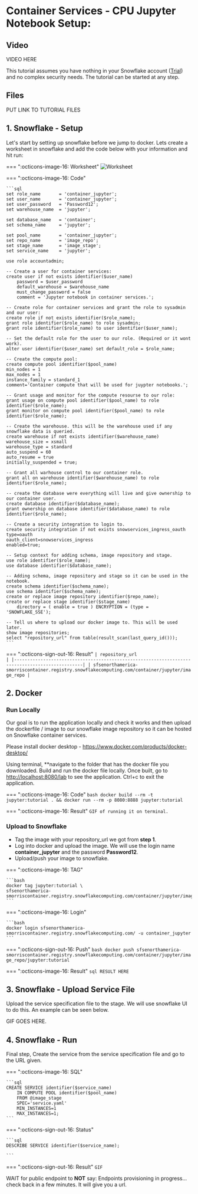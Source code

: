# Container Services - CPU Jupyter Notebook Setup:

## Video

VIDEO HERE

This tutorial assumes you have nothing in your Snowflake account ([Trial](https://signup.snowflake.com/)) and no complex security needs. The tutorial can be started at any step.

## Files
PUT LINK TO TUTORIAL FILES

## 1. Snowflake - Setup

Let's start by setting up snowflake before we jump to docker. Lets create a worksheet in snowflake and add the code below with your information and hit run:

=== ":octicons-image-16: Worksheet"
    ![Worksheet](../aws/images/0_worksheet.gif)

=== ":octicons-image-16: Code"

    ```sql
    set role_name       = 'container_jupyter';
    set user_name       = 'container_jupyter';
    set user_password   = 'Password12';
    set warehouse_name  = 'jupyter';

    set database_name   = 'container';
    set schema_name     = 'jupyter';

    set pool_name       = 'container_jupyter';
    set repo_name       = 'image_repo';
    set stage_name      = 'image_stage';
    set service_name    = 'jupyter';

    use role accountadmin; 

    -- Create a user for container services:
    create user if not exists identifier($user_name)
        password = $user_password
        default_warehouse = $warehouse_name
        must_change_password = false
        comment = 'Jupyter notebook in container services.';

    -- Create role for container services and grant the role to sysadmin and our user:
    create role if not exists identifier($role_name);
    grant role identifier($role_name) to role sysadmin;
    grant role identifier($role_name) to user identifier($user_name);

    -- Set the default role for the user to our role. (Required or it wont work).
    alter user identifier($user_name) set default_role = $role_name;

    -- Create the compute pool:
    create compute pool identifier($pool_name)
    min_nodes = 1
    max_nodes = 1
    instance_family = standard_1
    comment='Container compute that will be used for juypter notebooks.';

    -- Grant usage and monitor for the compute resourse to our role:
    grant usage on compute pool identifier($pool_name) to role identifier($role_name);
    grant monitor on compute pool identifier($pool_name) to role identifier($role_name);

    -- Create the warehouse. this will be the warehouse used if any snowflake data is queried.
    create warehouse if not exists identifier($warehouse_name)
    warehouse_size = xsmall
    warehouse_type = standard
    auto_suspend = 60
    auto_resume = true
    initially_suspended = true;

    -- Grant all warhouse control to our container role.
    grant all on warehouse identifier($warehouse_name) to role identifier($role_name);

    -- create the database were everything will live and give ownership to our container user.
    create database identifier($database_name);
    grant ownership on database identifier($database_name) to role identifier($role_name);

    -- Create a security integration to login to.
    create security integration if not exists snowservices_ingress_oauth
    type=oauth
    oauth_client=snowservices_ingress
    enabled=true;

    -- Setup context for adding schema, image repository and stage.
    use role identifier($role_name);
    use database identifier($database_name);

    -- Adding schema, image repository and stage so it can be used in the notebook.
    create schema identifier($schema_name);  
    use schema identifier($schema_name);
    create or replace image repository identifier($repo_name);
    create or replace stage identifier($stage_name) 
        directory = ( enable = true ) ENCRYPTION = (type = 'SNOWFLAKE_SSE');

    -- Tell us where to upload our docker image to. This will be used later.
    show image repositories;
    select "repository_url" from table(result_scan(last_query_id()));
    ```

=== ":octicons-sign-out-16: Result"
    ```
    | repository_url                                                                                 |
    |------------------------------------------------------------------------------------------------|
    | sfsenorthamerica-smorriscontainer.registry.snowflakecomputing.com/container/jupyter/image_repo |
    ```

## 2. Docker

### Run Locally 
Our goal is to run the application locally and check it works and then upload the dockerfile / image to our snowflake image repository so it can be hosted on Snowflake container services.

Please install docker desktop - https://www.docker.com/products/docker-desktop/

Using terminal, **navigate to the folder that has the docker file you downloaded. Build and run the docker file locally. Once built, go to [http://localhost:8080/lab](http://localhost:8080/lab) to see the application. Ctrl+c to exit the application.


=== ":octicons-image-16: Code"
    ```bash
    docker build --rm -t jupyter:tutorial . &&
    docker run --rm -p 8080:8888 jupyter:tutorial
    ```

=== ":octicons-image-16: Result"
    ```
    GIF of running it on terminal.
    ```

### Upload to Snowflake

- Tag the image with your repository_url we got from **step 1**.
- Log into docker and upload the image. We will use the login name **container_jupyter** and the password **Password12**.
- Upload/push your image to snowflake.

=== ":octicons-image-16: TAG"

    ```bash
    docker tag jupyter:tutorial \
    sfsenorthamerica-smorriscontainer.registry.snowflakecomputing.com/container/jupyter/image_repo/jupyter:tutorial
    ```

=== ":octicons-image-16: Login"

    ```bash
    docker login sfsenorthamerica-smorriscontainer.registry.snowflakecomputing.com/ -u container_jupyter
    ```

=== ":octicons-sign-out-16: Push"
    ```bash
    docker push sfsenorthamerica-smorriscontainer.registry.snowflakecomputing.com/container/jupyter/image_repo/jupyter:tutorial
    ```

=== ":octicons-image-16: Result"
    ```sql
    RESULT HERE
    ```


## 3. Snowflake - Upload Service File
Upload the service specification file to the stage. We will use snowflake UI to do this. An example can be seen below.

GIF GOES HERE.


## 4. Snowflake - Run
Final step, Create the service from the service specification file and go to the URL given.

=== ":octicons-image-16: SQL"

    ```sql
    CREATE SERVICE identifier($service_name)
        IN COMPUTE POOL identifier($pool_name)
        FROM @image_stage
        SPEC='service.yaml'
        MIN_INSTANCES=1
        MAX_INSTANCES=1;
    ```

=== ":octicons-sign-out-16: Status"

    ```sql
    DESCRIBE SERVICE identifier($service_name);
    
    ```


=== ":octicons-sign-out-16: Result"
    ```
    GIF
    ```

WAIT for public endpoint to **NOT** say: Endpoints provisioning in progress... check back in a few minutes. It will give you a url.





